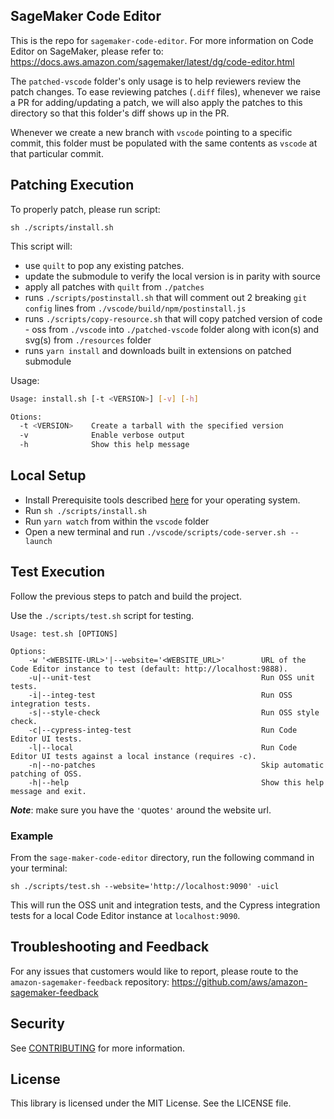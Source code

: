 ## SageMaker Code Editor

This is the repo for `sagemaker-code-editor`. For more information on Code Editor on SageMaker, please refer to: https://docs.aws.amazon.com/sagemaker/latest/dg/code-editor.html

The `patched-vscode` folder's only usage is to help reviewers review the patch changes. To ease reviewing patches (`.diff` files), whenever we raise a PR for adding/updating a patch, we will also apply the patches to this directory so that this folder's diff shows up in the PR.

Whenever we create a new branch with `vscode` pointing to a specific commit, this folder must be populated with the same contents as `vscode` at that particular commit.

## Patching Execution

To properly patch, please run script:

`sh ./scripts/install.sh`

This script will:

- use `quilt` to pop any existing patches.
- update the submodule to verify the local version is in parity with source
- apply all patches with `quilt` from `./patches`
- runs `./scripts/postinstall.sh` that will comment out 2 breaking `git config` lines from `./vscode/build/npm/postinstall.js`
- runs `./scripts/copy-resource.sh` that will copy patched version of code - oss from `./vscode` into `./patched-vscode` folder along with icon(s) and svg(s) from `./resources` folder
- runs `yarn install` and downloads built in extensions on patched submodule

Usage:
```bash
Usage: install.sh [-t <VERSION>] [-v] [-h]

Otions:
  -t <VERSION>    Create a tarball with the specified version
  -v              Enable verbose output
  -h              Show this help message
```

## Local Setup

- Install Prerequisite tools described [here](https://web.archive.org/web/20240711074020/https://github.com/microsoft/vscode/wiki/How-to-Contribute#prerequisites) for your operating system.
- Run `sh ./scripts/install.sh`
- Run `yarn watch` from within the `vscode` folder
- Open a new terminal and run `./vscode/scripts/code-server.sh --launch`

## Test Execution
Follow the previous steps to patch and build the project.

Use the `./scripts/test.sh` script for testing.

```
Usage: test.sh [OPTIONS]

Options:
    -w '<WEBSITE-URL>'|--website='<WEBSITE_URL>'        URL of the Code Editor instance to test (default: http://localhost:9888).
    -u|--unit-test                                      Run OSS unit tests.
    -i|--integ-test                                     Run OSS integration tests.
    -s|--style-check                                    Run OSS style check.
    -c|--cypress-integ-test                             Run Code Editor UI tests.
    -l|--local                                          Run Code Editor UI tests against a local instance (requires -c).
    -n|--no-patches                                     Skip automatic patching of OSS.
    -h|--help                                           Show this help message and exit.
```
***Note***: make sure you have the `'`quotes`'` around the website url.

### Example
From the `sage-maker-code-editor` directory, run the following command in your terminal:

```shell
sh ./scripts/test.sh --website='http://localhost:9090' -uicl
```
This will run the OSS unit and integration tests, and the Cypress integration tests for a local Code Editor instance at `localhost:9090`. 

## Troubleshooting and Feedback

For any issues that customers would like to report, please route to the `amazon-sagemaker-feedback` repository: https://github.com/aws/amazon-sagemaker-feedback

## Security

See [CONTRIBUTING](CONTRIBUTING.md#security-issue-notifications) for more information.

## License

This library is licensed under the MIT License. See the LICENSE file.
